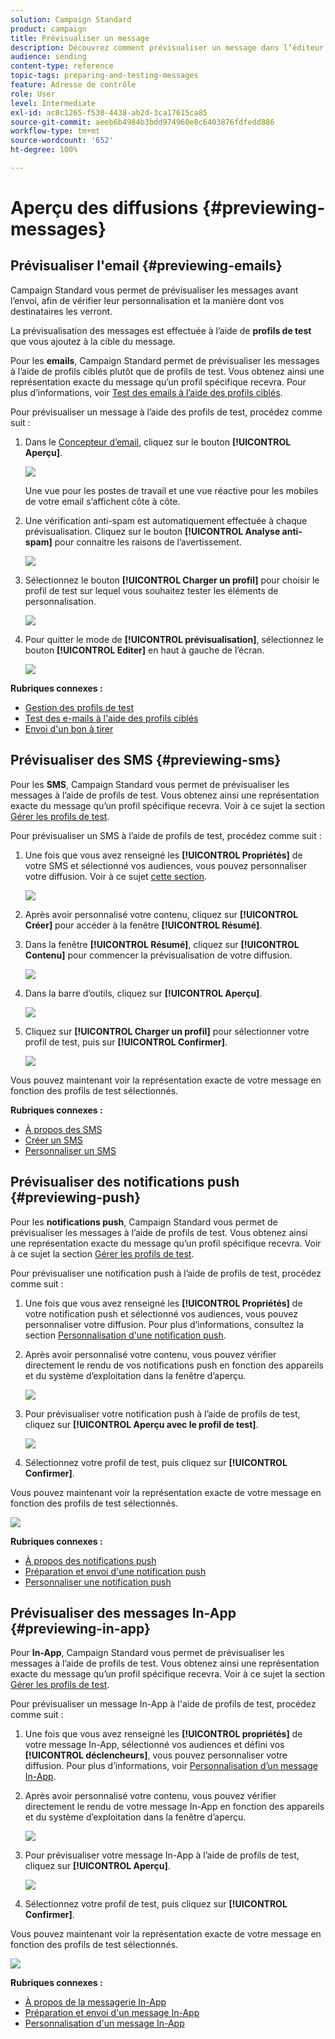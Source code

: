 ```yaml
---
solution: Campaign Standard
product: campaign
title: Prévisualiser un message
description: Découvrez comment prévisualiser un message dans l’éditeur de contenu ou le Concepteur d’email.
audience: sending
content-type: reference
topic-tags: preparing-and-testing-messages
feature: Adresse de contrôle
role: User
level: Intermediate
exl-id: ac8c1265-f530-4438-ab2d-3ca17615ca85
source-git-commit: aeeb6b4984b3bdd974960e8c6403876fdfedd886
workflow-type: tm+mt
source-wordcount: '652'
ht-degree: 100%

---
```


# Aperçu des diffusions {#previewing-messages}

## Prévisualiser l&#39;email           {#previewing-emails}

Campaign Standard vous permet de prévisualiser les messages avant l’envoi, afin de vérifier leur personnalisation et la manière dont vos destinataires les verront.

La prévisualisation des messages est effectuée à l’aide de **profils de test** que vous ajoutez à la cible du message.

Pour les **emails**, Campaign Standard permet de prévisualiser les messages à l’aide de profils ciblés plutôt que de profils de test. Vous obtenez ainsi une représentation exacte du message qu’un profil spécifique recevra. Pour plus d’informations, voir [Test des emails à l’aide des profils ciblés](../../sending/using/testing-messages-using-target.md).

Pour prévisualiser un message à l’aide des profils de test, procédez comme suit :

1. Dans le [Concepteur d’email](../../designing/using/designing-content-in-adobe-campaign.md), cliquez sur le bouton **[!UICONTROL Aperçu]**.

   ![](assets/sending_preview.png)

   Une vue pour les postes de travail et une vue réactive pour les mobiles de votre email s’affichent côte à côte.

1. Une vérification anti-spam est automatiquement effectuée à chaque prévisualisation. Cliquez sur le bouton **[!UICONTROL Analyse anti-spam]** pour connaitre les raisons de l’avertissement.

   ![](assets/sending_anti-spam_analysis.png)

1. Sélectionnez le bouton **[!UICONTROL Charger un profil]** pour choisir le profil de test sur lequel vous souhaitez tester les éléments de personnalisation.

   ![](assets/sending_test-profile.png)

1. Pour quitter le mode de **[!UICONTROL prévisualisation]**, sélectionnez le bouton **[!UICONTROL Editer]** en haut à gauche de l’écran.

   ![](assets/sending_preview_edit.png)

**Rubriques connexes :**

* [Gestion des profils de test](../../audiences/using/managing-test-profiles.md)
* [Test des e-mails à l&#39;aide des profils ciblés](../../sending/using/testing-messages-using-target.md)
* [Envoi d&#39;un bon à tirer](../../sending/using/sending-proofs.md)

## Prévisualiser des SMS {#previewing-sms}

Pour les **SMS**, Campaign Standard vous permet de prévisualiser les messages à l’aide de profils de test. Vous obtenez ainsi une représentation exacte du message qu’un profil spécifique recevra. Voir à ce sujet la section [Gérer les profils de test](../../audiences/using/managing-test-profiles.md).

Pour prévisualiser un SMS à l’aide de profils de test, procédez comme suit :

1. Une fois que vous avez renseigné les **[!UICONTROL Propriétés]** de votre SMS et sélectionné vos audiences, vous pouvez personnaliser votre diffusion. Voir à ce sujet [cette section](../../channels/using/personalizing-sms-messages.md).

   ![](assets/sms_preview.png)

1. Après avoir personnalisé votre contenu, cliquez sur **[!UICONTROL Créer]** pour accéder à la fenêtre **[!UICONTROL Résumé]**.

1. Dans la fenêtre **[!UICONTROL Résumé]**, cliquez sur **[!UICONTROL Contenu]** pour commencer la prévisualisation de votre diffusion.

   ![](assets/sms_preview_2.png)

1. Dans la barre d’outils, cliquez sur **[!UICONTROL Aperçu]**.

   ![](assets/sms_preview_3.png)

1. Cliquez sur **[!UICONTROL Charger un profil]** pour sélectionner votre profil de test, puis sur **[!UICONTROL Confirmer]**.

   ![](assets/sms_preview_4.png)

Vous pouvez maintenant voir la représentation exacte de votre message en fonction des profils de test sélectionnés.

**Rubriques connexes :**

* [À propos des SMS](../../channels/using/about-sms-messages.md)
* [Créer un SMS](../../channels/using/creating-an-sms-message.md)
* [Personnaliser un SMS](../../channels/using/personalizing-sms-messages.md)

## Prévisualiser des notifications push {#previewing-push}

Pour les **notifications push**, Campaign Standard vous permet de prévisualiser les messages à l’aide de profils de test. Vous obtenez ainsi une représentation exacte du message qu’un profil spécifique recevra. Voir à ce sujet la section [Gérer les profils de test](../../audiences/using/managing-test-profiles.md).

Pour prévisualiser une notification push à l’aide de profils de test, procédez comme suit :

1. Une fois que vous avez renseigné les **[!UICONTROL Propriétés]** de votre notification push et sélectionné vos audiences, vous pouvez personnaliser votre diffusion. Pour plus d’informations, consultez la section [Personnalisation d&#39;une notification push](../../channels/using/customizing-a-push-notification.md).

1. Après avoir personnalisé votre contenu, vous pouvez vérifier directement le rendu de vos notifications push en fonction des appareils et du système d’exploitation dans la fenêtre d’aperçu.

   ![](assets/push_preview.png)

1. Pour prévisualiser votre notification push à l’aide de profils de test, cliquez sur **[!UICONTROL Aperçu avec le profil de test]**.

   ![](assets/push_preview_2.png)

1. Sélectionnez votre profil de test, puis cliquez sur **[!UICONTROL Confirmer]**.

Vous pouvez maintenant voir la représentation exacte de votre message en fonction des profils de test sélectionnés.

![](assets/push_preview_3.png)

**Rubriques connexes :**

* [À propos des notifications push](../../channels/using/about-push-notifications.md)
* [Préparation et envoi d&#39;une notification push](../../channels/using/preparing-and-sending-a-push-notification.md)
* [Personnaliser une notification push](../../channels/using/customizing-a-push-notification.md)

## Prévisualiser des messages In-App {#previewing-in-app}

Pour **In-App**, Campaign Standard vous permet de prévisualiser les messages à l’aide de profils de test. Vous obtenez ainsi une représentation exacte du message qu’un profil spécifique recevra. Voir à ce sujet la section [Gérer les profils de test](../../audiences/using/managing-test-profiles.md).

Pour prévisualiser un message In-App à l&#39;aide de profils de test, procédez comme suit :

1. Une fois que vous avez renseigné les **[!UICONTROL propriétés]** de votre message In-App, sélectionné vos audiences et défini vos **[!UICONTROL déclencheurs]**, vous pouvez personnaliser votre diffusion. Pour plus d’informations, voir [Personnalisation d’un message In-App](../../channels/using/customizing-an-in-app-message.md).

1. Après avoir personnalisé votre contenu, vous pouvez vérifier directement le rendu de votre message In-App en fonction des appareils et du système d’exploitation dans la fenêtre d’aperçu.

   ![](assets/in_app_preview.png)

1. Pour prévisualiser votre message In-App à l’aide de profils de test, cliquez sur **[!UICONTROL Aperçu]**.

   ![](assets/in_app_preview_2.png)

1. Sélectionnez votre profil de test, puis cliquez sur **[!UICONTROL Confirmer]**.

Vous pouvez maintenant voir la représentation exacte de votre message en fonction des profils de test sélectionnés.

![](assets/in_app_preview_3.png)

**Rubriques connexes :**

* [À propos de la messagerie In-App](../../channels/using/about-in-app-messaging.md)
* [Préparation et envoi d&#39;un message In-App](../../channels/using/preparing-and-sending-an-in-app-message.md)
* [Personnalisation d&#39;un message In-App](../../channels/using/customizing-an-in-app-message.md)
